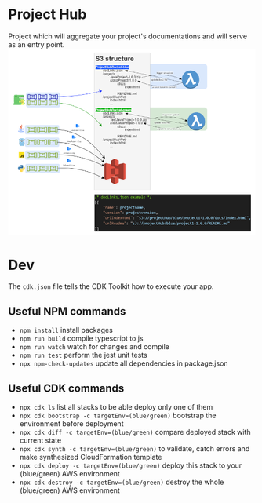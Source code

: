 # Project Hub
Project which will aggregate your project's documentations and will serve as an entry point.
![Project Hub architecture with blue/green deployment strategy](./resource/projectHub.png)

# Dev
The `cdk.json` file tells the CDK Toolkit how to execute your app.

## Useful NPM commands
* `npm install`                                     install packages
* `npm run build`                                   compile typescript to js
* `npm run watch`                                   watch for changes and compile
* `npm run test`                                    perform the jest unit tests
* `npx npm-check-updates`                           update all dependencies in package.json

## Useful CDK commands
* `npx cdk ls`                                      list all stacks to be able deploy only one of them
* `npx cdk bootstrap -c targetEnv=(blue/green)`     bootstrap the environment before deployment
* `npx cdk diff -c targetEnv=(blue/green)`          compare deployed stack with current state
* `npx cdk synth -c targetEnv=(blue/green)`         to validate, catch errors and make synthesized CloudFormation template
* `npx cdk deploy -c targetEnv=(blue/green)`        deploy this stack to your (blue/green) AWS environment
* `npx cdk destroy -c targetEnv=(blue/green)`       destroy the whole (blue/green) AWS environment